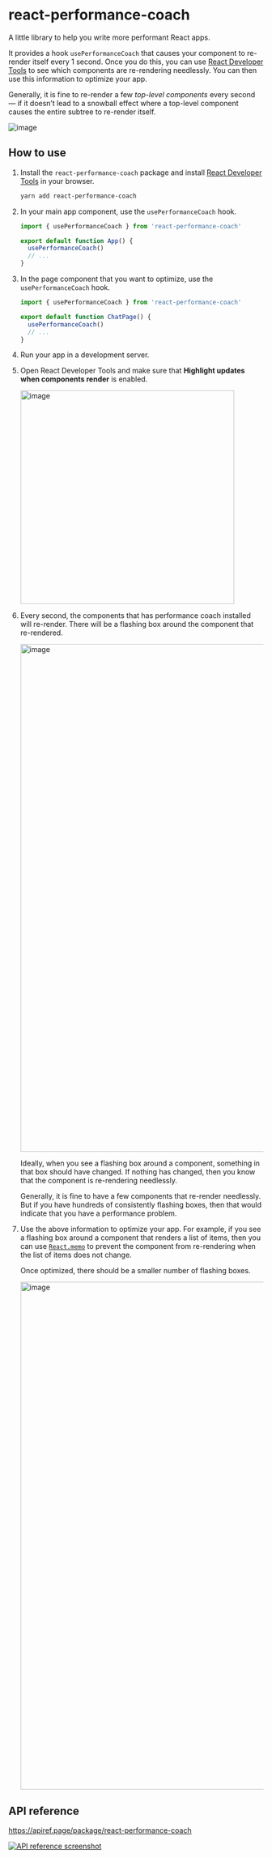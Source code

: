 # react-performance-coach

A little library to help you write more performant React apps.

It provides a hook `usePerformanceCoach` that causes your component to re-render itself every 1 second. Once you do this, you can use [React Developer Tools](https://chrome.google.com/webstore/detail/react-developer-tools/fmkadmapgofadopljbjfkapdkoienihi?hl=en) to see which components are re-rendering needlessly. You can then use this information to optimize your app.

Generally, it is fine to re-render a few _top-level components_ every second — if it doesn’t lead to a snowball effect where a top-level component causes the entire subtree to re-render itself.

![image](https://user-images.githubusercontent.com/193136/189275695-313c5ab5-d2fc-4fd1-b882-cd5c3cd492cf.png)

## How to use

1.  Install the `react-performance-coach` package and install [React Developer Tools](https://chrome.google.com/webstore/detail/react-developer-tools/fmkadmapgofadopljbjfkapdkoienihi?hl=en) in your browser.

    ```bash
    yarn add react-performance-coach
    ```

2.  In your main app component, use the `usePerformanceCoach` hook.

    ```jsx
    import { usePerformanceCoach } from 'react-performance-coach'

    export default function App() {
      usePerformanceCoach()
      // ...
    }
    ```

3.  In the page component that you want to optimize, use the `usePerformanceCoach` hook.

    ```jsx
    import { usePerformanceCoach } from 'react-performance-coach'

    export default function ChatPage() {
      usePerformanceCoach()
      // ...
    }
    ```

4.  Run your app in a development server.

5.  Open React Developer Tools and make sure that **Highlight updates when components render** is enabled.

      <img width="422" alt="image" src="https://user-images.githubusercontent.com/193136/189144617-77c74dfe-c004-4f29-b6c0-f98679afa320.png">

6.  Every second, the components that has performance coach installed will re-render. There will be a flashing box around the component that re-rendered.

      <img width="1003" alt="image" src="https://user-images.githubusercontent.com/193136/189145593-4fc8358d-1802-441a-bbdf-bb5dc3f3a006.png">

    Ideally, when you see a flashing box around a component, something in that box should have changed. If nothing has changed, then you know that the component is re-rendering needlessly.

    Generally, it is fine to have a few components that re-render needlessly. But if you have hundreds of consistently flashing boxes, then that would indicate that you have a performance problem.

7.  Use the above information to optimize your app. For example, if you see a flashing box around a component that renders a list of items, then you can use [`React.memo`](https://reactjs.org/docs/react-api.html#reactmemo) to prevent the component from re-rendering when the list of items does not change.

    Once optimized, there should be a smaller number of flashing boxes.

      <img width="1003" alt="image" src="https://user-images.githubusercontent.com/193136/189147472-dacfa6b2-d7cb-4f46-b225-d5bc0eaf948d.png">

## API reference

<https://apiref.page/package/react-performance-coach>

[![API reference screenshot](https://ss.dt.in.th/api/screenshots/apiref-react-performance-coach.png)](https://apiref.page/package/react-performance-coach)
